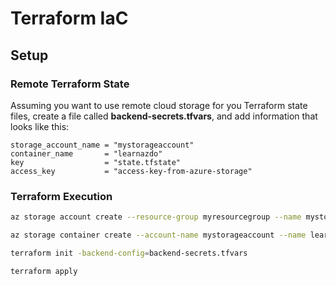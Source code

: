 # Terraform IaC

## Setup

### Remote Terraform State

Assuming you want to use remote cloud storage for you Terraform state files,
create a file called **backend-secrets.tfvars**, and add information that looks like this:

```hcl
storage_account_name = "mystorageaccount"
container_name       = "learnazdo"
key                  = "state.tfstate"
access_key           = "access-key-from-azure-storage"
```

### Terraform Execution

```bash
az storage account create --resource-group myresourcegroup --name mystorageaccount

az storage container create --account-name mystorageaccount --name learnazdo --public-access off

terraform init -backend-config=backend-secrets.tfvars

terraform apply
```
